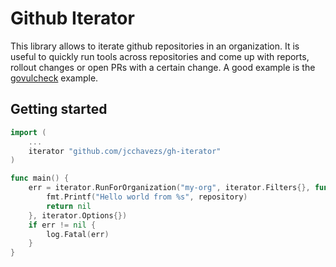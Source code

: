 # Github Iterator

This library allows to iterate github repositories in an organization. It is useful to quickly run tools across repositories and come up with reports, rollout changes or open PRs with a certain change. A good example is the [govulcheck](./examples/govulncheck/) example.

## Getting started

```go
import (
	...
	iterator "github.com/jcchavezs/gh-iterator"
)

func main() {
	err = iterator.RunForOrganization("my-org", iterator.Filters{}, func(repository string, exec exec.Execer) error {
        fmt.Printf("Hello world from %s", repository)
		return nil
	}, iterator.Options{})
	if err != nil {
		log.Fatal(err)
	}
}
```
